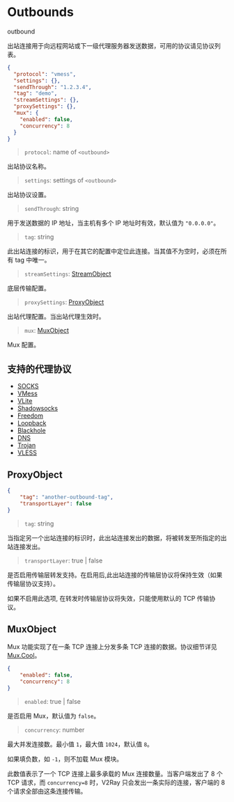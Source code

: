 # Outbounds
outbound

出站连接用于向远程网站或下一级代理服务器发送数据，可用的协议请见协议列表。

```json
{
  "protocol": "vmess",
  "settings": {},
  "sendThrough": "1.2.3.4",
  "tag": "demo",
  "streamSettings": {},
  "proxySettings": {},
  "mux": {
    "enabled": false,
    "concurrency": 8
  }
}
```

> `protocol`: name of `<outbound>`

出站协议名称。

> `settings`: settings of `<outbound>`

出站协议设置。

> `sendThrough`: string

用于发送数据的 IP 地址，当主机有多个 IP 地址时有效，默认值为 `"0.0.0.0"`。

> `tag`: string

此出站连接的标识，用于在其它的配置中定位此连接。当其值不为空时，必须在所有 tag 中唯一。

> `streamSettings`: [StreamObject](stream.md)

底层传输配置。

> `proxySettings`: [ProxyObject](#ProxyObject)

出站代理配置。当出站代理生效时。

> `mux`: [MuxObject](#MuxObject)

Mux 配置。

## 支持的代理协议

* [SOCKS](proxy/socks.md)
* [VMess](proxy/vmess.md)
* [VLite](proxy/vlite.md)
* [Shadowsocks](proxy/shadowsocks.md)
* [Freedom](proxy/freedom.md)
* [Loopback](proxy/loopback.md)
* [Blackhole](proxy/blackhole.md)
* [DNS](proxy/dns.md)
* [Trojan](proxy/trojan.md)
* [VLESS](proxy/vless.md)

## ProxyObject

```json
{
    "tag": "another-outbound-tag",
    "transportLayer": false
}
```

> `tag`: string

当指定另一个出站连接的标识时，此出站连接发出的数据，将被转发至所指定的出站连接发出。

> `transportLayer`: true | false

是否启用传输层转发支持。在启用后,此出站连接的传输层协议将保持生效（如果传输层协议支持）。

如果不启用此选项, 在转发时传输层协议将失效，只能使用默认的 TCP 传输协议。

## MuxObject

Mux 功能实现了在一条 TCP 连接上分发多条 TCP 连接的数据。协议细节详见 [Mux.Cool](../../developer/protocols/muxcool.md)。

```json
{
    "enabled": false,
    "concurrency": 8
}
```

> `enabled`: true | false

是否启用 Mux，默认值为 `false`。

> `concurrency`: number

最大并发连接数。最小值 `1`，最大值 `1024`，默认值 `8`。

如果填负数，如 `-1`，则不加载 Mux 模块。

此数值表示了一个 TCP 连接上最多承载的 Mux 连接数量。当客户端发出了 8 个 TCP 请求，而 `concurrency=8` 时，V2Ray 只会发出一条实际的连接，客户端的 8 个请求全部由这条连接传输。
